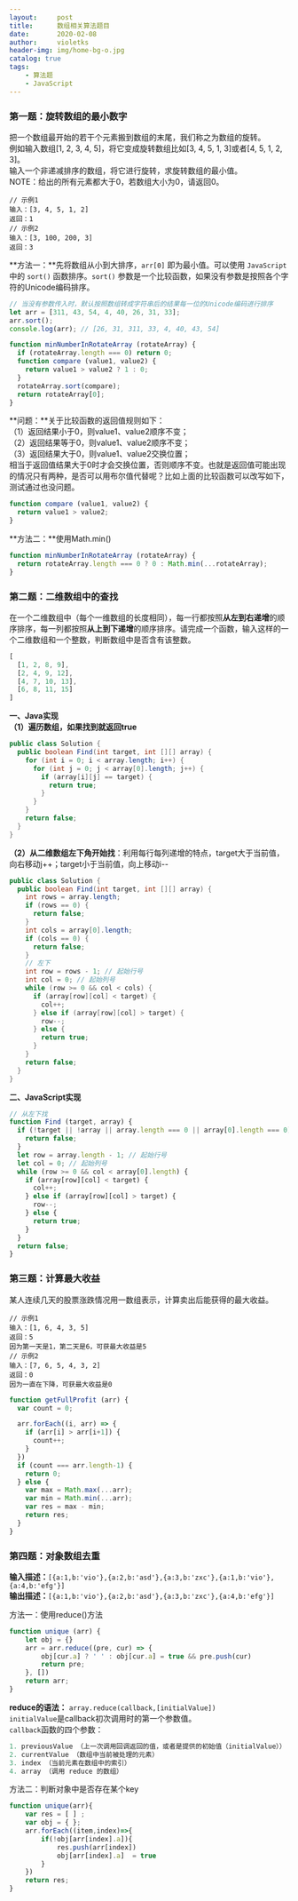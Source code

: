 ```yaml
---
layout:     post
title:      数组相关算法题目
date:       2020-02-08
author:     violetks
header-img: img/home-bg-o.jpg
catalog: true
tags:
    - 算法题
    - JavaScript
---
```


### 第一题：旋转数组的最小数字
把一个数组最开始的若干个元素搬到数组的末尾，我们称之为数组的旋转。<br>
例如输入数组[1, 2, 3, 4, 5]，将它变成旋转数组比如[3, 4, 5, 1, 3]或者[4, 5, 1, 2, 3]。<br>
输入一个非递减排序的数组，将它进行旋转，求旋转数组的最小值。<br>
NOTE：给出的所有元素都大于0，若数组大小为0，请返回0。<br>

```
// 示例1
输入：[3, 4, 5, 1, 2]
返回：1
// 示例2
输入：[3, 100, 200, 3]
返回：3
```

**方法一：**先将数组从小到大排序，`arr[0]` 即为最小值。可以使用 `JavaScript` 中的 `sort()` 函数排序。`sort()` 参数是一个比较函数，如果没有参数是按照各个字符的Unicode编码排序。<br>

```javascript
// 当没有参数传入时，默认按照数组转成字符串后的结果每一位的Unicode编码进行排序
let arr = [311, 43, 54, 4, 40, 26, 31, 33];
arr.sort();
console.log(arr); // [26, 31, 311, 33, 4, 40, 43, 54]
```

```javascript
function minNumberInRotateArray (rotateArray) {
  if (rotateArray.length === 0) return 0;
  function compare (value1, value2) {
    return value1 > value2 ? 1 : 0;
  }
  rotateArray.sort(compare);
  return rotateArray[0];
}
```

**问题：**关于比较函数的返回值规则如下：<br>
（1）返回结果小于0，则value1、value2顺序不变；<br>
（2）返回结果等于0，则value1、value2顺序不变；<br>
（3）返回结果大于0，则value1、value2交换位置；<br>
相当于返回值结果大于0时才会交换位置，否则顺序不变。也就是返回值可能出现的情况只有两种，是否可以用布尔值代替呢？比如上面的比较函数可以改写如下，测试通过也没问题。<br>
```javascript
function compare (value1, value2) {
  return value1 > value2;
}
```

**方法二：**使用Math.min()<br>
```javascript
function minNumberInRotateArray (rotateArray) {
  return rotateArray.length === 0 ? 0 : Math.min(...rotateArray);
}
```

### 第二题：二维数组中的查找
在一个二维数组中（每个一维数组的长度相同），每一行都按照**从左到右递增**的顺序排序，每一列都按照**从上到下递增**的顺序排序。请完成一个函数，输入这样的一个二维数组和一个整数，判断数组中是否含有该整数。<br>
```javascript
[
  [1, 2, 8, 9],
  [2, 4, 9, 12],
  [4, 7, 10, 13],
  [6, 8, 11, 15]
]
```
**一、Java实现**<br>
**（1）遍历数组，如果找到就返回true**<br>
```java
public class Solution {
  public boolean Find(int target, int [][] array) {
    for (int i = 0; i < array.length; i++) {
      for (int j = 0; j < array[0].length; j++) {
        if (array[i][j] == target) {
          return true;
        }
      }
    }
    return false;
  }
}
```
**（2）从二维数组左下角开始找**：利用每行每列递增的特点，target大于当前值，向右移动j++；target小于当前值，向上移动i--<br>
```java
public class Solution {
  public boolean Find(int target, int [][] array) {
    int rows = array.length;
    if (rows == 0) {
      return false;
    }
    int cols = array[0].length;
    if (cols == 0) {
      return false;
    }
    // 左下
    int row = rows - 1; // 起始行号
    int col = 0; // 起始列号
    while (row >= 0 && col < cols) {
      if (array[row][col] < target) {
        col++;
      } else if (array[row][col] > target) {
        row--;
      } else {
        return true;
      }
    }
    return false;
  }
}
```
**二、JavaScript实现**<br>
```javascript
// 从左下找
function Find (target, array) {
  if (!target || !array || array.length === 0 || array[0].length === 0) {
    return false;
  }
  let row = array.length - 1; // 起始行号
  let col = 0; // 起始列号
  while (row >= 0 && col < array[0].length) {
    if (array[row][col] < target) {
      col++;
    } else if (array[row][col] > target) {
      row--;
    } else {
      return true;
    }
  }
  return false;
}
```

### 第三题：计算最大收益
某人连续几天的股票涨跌情况用一数组表示，计算卖出后能获得的最大收益。<br>
```
// 示例1
输入：[1, 6, 4, 3, 5]
返回：5
因为第一天是1，第二天是6，可获最大收益是5
// 示例2
输入：[7, 6, 5, 4, 3, 2]
返回：0
因为一直在下降，可获最大收益是0
```

```javascript
function getFullProfit (arr) {
  var count = 0;

  arr.forEach((i, arr) => {
    if (arr[i] > arr[i+1]) {
      count++;
    }
  })
  if (count === arr.length-1) {
    return 0;
  } else {
    var max = Math.max(...arr);
    var min = Math.min(...arr);
    var res = max - min;
    return res;
  }
}
```

### 第四题：对象数组去重
**输入描述：**`[{a:1,b:'vio'},{a:2,b:'asd'},{a:3,b:'zxc'},{a:1,b:'vio'},{a:4,b:'efg'}]`<br>
**输出描述：**`[{a:1,b:'vio'},{a:2,b:'asd'},{a:3,b:'zxc'},{a:4,b:'efg'}]`

方法一：使用reduce()方法<br>
```javascript
function unique (arr) {
    let obj = {}
    arr = arr.reduce((pre, cur) => {
        obj[cur.a] ? ' ' : obj[cur.a] = true && pre.push(cur)
        return pre;
    }, [])
    return arr;
}
```

**reduce的语法：** `array.reduce(callback,[initialValue])`<br>
`initialValue`是callback初次调用时的第一个参数值。<br>
`callback`函数的四个参数：<br>
```javascript
1. previousValue （上一次调用回调返回的值，或者是提供的初始值（initialValue））
2. currentValue （数组中当前被处理的元素）
3. index （当前元素在数组中的索引）
4. array （调用 reduce 的数组）
```

方法二：判断对象中是否存在某个key<br>
```javascript
function unique(arr){
    var res = [ ] ;
    var obj = { };
    arr.forEach((item,index)=>{
        if(!obj[arr[index].a]){
            res.push(arr[index])
            obj[arr[index].a]  = true
        }
    })
    return res;
}
```